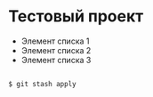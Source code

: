 # Тестовый проект

+ Элемент списка 1
+ Элемент списка 2
+ Элемент списка 3

```bash

$ git stash apply

```